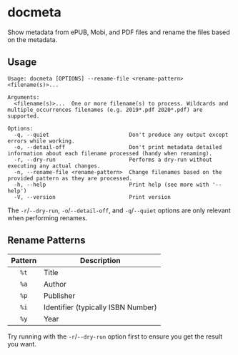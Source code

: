 # docmeta

Show metadata from ePUB, Mobi, and PDF files and rename the files based on the metadata.

## Usage

```console
Usage: docmeta [OPTIONS] --rename-file <rename-pattern> <filename(s)>...

Arguments:
  <filename(s)>...  One or more filename(s) to process. Wildcards and multiple_occurrences filenames (e.g. 2019*.pdf 2020*.pdf) are supported.

Options:
  -q, --quiet                         Don't produce any output except errors while working.
  -o, --detail-off                    Don't print metadata detailed information about each filename processed (handy when renaming).
  -r, --dry-run                       Performs a dry-run without executing any actual changes.
  -n, --rename-file <rename-pattern>  Change filenames based on the provided pattern as they are processed.
  -h, --help                          Print help (see more with '--help')
  -V, --version                       Print version
```

The `-r`/`--dry-run`, `-o`/`--detail-off`,  and `-q`/`--quiet` options are only relevant when performing renames.

## Rename Patterns

| Pattern | Description |
|:---:| ---|
| `%t` | Title |
| `%a` | Author |
| `%p` | Publisher |
| `%i` | Identifier (typically ISBN Number) |
| `%y` | Year |

Try running with the `-r`/`--dry-run` option first to ensure you get the result you want.

